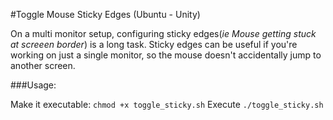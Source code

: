 #Toggle Mouse Sticky Edges (Ubuntu - Unity)

On a multi monitor setup, configuring sticky edges(*ie Mouse getting stuck at screeen border*) is a long task.
Sticky edges can be useful if you're working on just a single monitor, so the mouse doesn't accidentally jump to another screen.


###Usage:

Make it executable:
`chmod +x toggle_sticky.sh`
Execute
`./toggle_sticky.sh`

